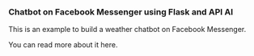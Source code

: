### Chatbot on Facebook Messenger using Flask and API AI

This is an example to build a weather chatbot on Facebook Messenger.

You can read more about it here. 
